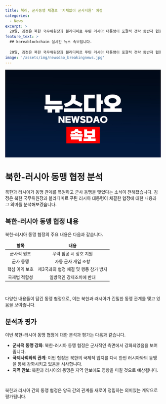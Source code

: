 ```yaml
---
title: 북러, 군사동맹 체결로 '지체없이 군사지원' 예정
categories:
  - News
excerpt: >
  20일, 김정은 북한 국무위원장과 블라디미르 푸틴 러시아 대통령이 포괄적 전략 동반자 협정을 체결하여 사실상 군사동맹을 맺었다. 협정은 상호 군사적 및 기타 원조를 제공하는 내용뿐 아니라 한미 방위조약과 선제적 핵 공격을 포함한 동맹 정책을 담고 있어 한국과 러시아 관계에도 영향을 미칠 전망이다. 해당 협정은 안보리 대북 제재 결의의 정당성을 부정하는 내용도 포함되어 있어 국제적 영향력을 높일 것으로 예상된다.
feature_text: >
  ## koreablockchain 실시간 뉴스 속보입니다.

  20일, 김정은 북한 국무위원장과 블라디미르 푸틴 러시아 대통령이 포괄적 전략 동반자 협정을 체결하여 사실상 군사동맹을 맺었다. 협정은 상호 군사적 및 기타 원조를 제공하는 내용뿐 아니라 한미 방위조약과 선제적 핵 공격을 포함한 동맹 정책을 담고 있어 한국과 러시아 관계에도 영향을 미칠 전망이다. 해당 협정은 안보리 대북 제재 결의의 정당성을 부정하는 내용도 포함되어 있어 국제적 영향력을 높일 것으로 예상된다.
image: '/assets/img/newsdao_breakingnews.jpg'
---
```


<p><img src="/assets/img/newsdao_breakingnews.jpg" alt="koreablockchain 속보" /></p>

<h1 data-ke-size="size26"><b>북한-러시아 동맹 협정 분석</b></h1>

<p data-ke-size="size16"></p>

<p>북한과 러시아가 동맹 관계를 복원하고 군사 동맹을 맺었다는 소식이 전해졌습니다. 김정은 북한 국무위원장과 블라디미르 푸틴 러시아 대통령이 체결한 협정에 대한 내용과 그 의미를 분석해보겠습니다.</p>

<h2 data-ke-size="size26">북한-러시아 동맹 협정 내용</h2>

<p data-ke-size="size16">북한-러시아 동맹 협정의 주요 내용은 다음과 같습니다.</p>

<table>
    <thead>
        <tr>
            <td style="text-align: center;"><b>항목</b></td>
            <td style="text-align: center;"><b>내용</b></td>
        </tr>
    </thead>
    <tbody>
        <tr>
            <td style="text-align: center;">군사적 원조</td>
            <td style="text-align: center;">무력 침공 시 상호 지원</td>
        </tr>
        <tr>
            <td style="text-align: center;">군사 동맹</td>
            <td style="text-align: center;">자동 군사 개입 조항</td>
        </tr>
        <tr>
            <td style="text-align: center;">핵심 이익 보호</td>
            <td style="text-align: center;">제3국과의 협정 체결 및 행동 참가 방지</td>
        </tr>
        <tr>
            <td style="text-align: center;">국제법 적합성</td>
            <td style="text-align: center;">일방적인 강제조치에 반대</td>
        </tr>
    </tbody>
</table>

<p data-ke-size="size16">&nbsp;</p>

<p>다양한 내용들이 담긴 동맹 협정으로, 이는 북한과 러시아가 긴밀한 동맹 관계를 맺고 있음을 보여줍니다.</p>

<h2 data-ke-size="size26">분석과 평가</h2>

<p data-ke-size="size16">이번 북한-러시아 동맹 협정에 대한 분석과 평가는 다음과 같습니다.</p>

<ul>
    <li><b>군사적 동맹 강화</b>: 북한-러시아 동맹 협정은 군사적인 측면에서 강화되었음을 보여줍니다.</li>
    <li><b>국제사회와의 관계</b>: 이번 협정은 북한의 국제적 입지를 다시 한번 러시아와의 동맹을 통해 강화시키고 있음을 시사합니다.</li>
    <li><b>지역 안보</b>: 북한과 러시아의 동맹은 지역 안보에도 영향을 미칠 것으로 예상됩니다.</li>
</ul>

<p data-ke-size="size16">&nbsp;</p>

<p>북한과 러시아 간의 동맹 협정은 양국 간의 관계를 새로이 정립하는 의미있는 계약으로 평가됩니다.</p>


